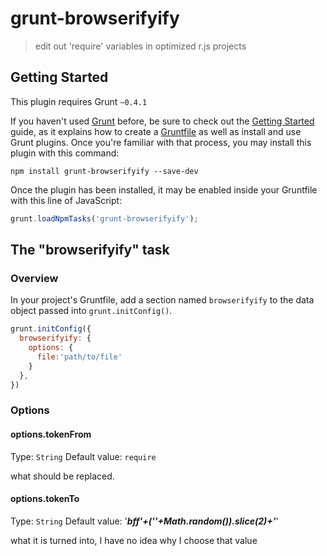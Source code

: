 # grunt-browserifyify

> edit out 'require' variables in optimized r.js projects

## Getting Started
This plugin requires Grunt `~0.4.1`

If you haven't used [Grunt](http://gruntjs.com/) before, be sure to check out the [Getting Started](http://gruntjs.com/getting-started) guide, as it explains how to create a [Gruntfile](http://gruntjs.com/sample-gruntfile) as well as install and use Grunt plugins. Once you're familiar with that process, you may install this plugin with this command:

```shell
npm install grunt-browserifyify --save-dev
```

Once the plugin has been installed, it may be enabled inside your Gruntfile with this line of JavaScript:

```js
grunt.loadNpmTasks('grunt-browserifyify');
```

## The "browserifyify" task

### Overview
In your project's Gruntfile, add a section named `browserifyify` to the data object passed into `grunt.initConfig()`.

```js
grunt.initConfig({
  browserifyify: {
    options: {
      file:'path/to/file'
    }
  },
})
```

### Options

#### options.tokenFrom
Type: `String`
Default value: `require`

what should be replaced.

#### options.tokenTo
Type: `String`
Default value: '___bff'+(''+Math.random()).slice(2)+'___'

what it is turned into, I have no idea why I choose that value
